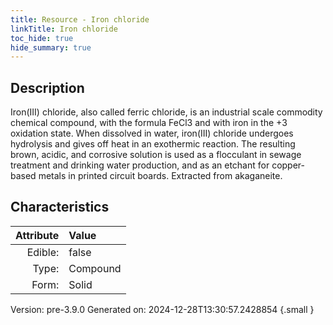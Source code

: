 ```yaml
---
title: Resource - Iron chloride
linkTitle: Iron chloride
toc_hide: true
hide_summary: true
---
```


## Description
 Iron(III) chloride, also called ferric chloride,&#10;&#9;is an industrial scale commodity chemical compound, with the formula FeCl3 and with&#10;&#9;iron in the +3 oxidation state. When dissolved in water, iron(III) chloride undergoes&#10;&#9;hydrolysis and gives off heat in an exothermic reaction. The resulting brown, acidic, and&#10;&#9;corrosive solution is used as a flocculant in sewage treatment and drinking water production,&#10;&#9;and as an etchant for copper-based metals in printed circuit boards. Extracted from akaganeite.

## Characteristics

| Attribute      | Value |
|--------:|:------|
|Edible:|false|
|Type:|Compound|
|Form:|Solid|
 



    

Version: pre-3.9.0 Generated on: 2024-12-28T13:30:57.2428854
{.small }
